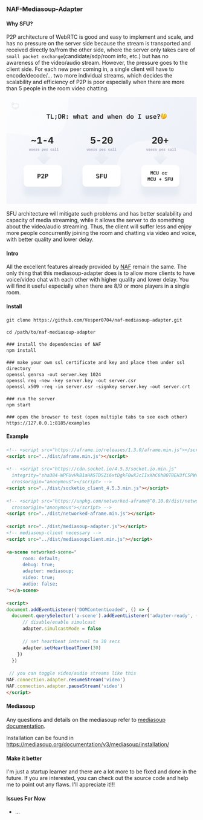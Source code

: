 ### NAF-Mediasoup-Adapter

#### Why SFU?

P2P architecture of WebRTC is good and easy to implement and scale, and has no pressure on the server side because the stream is transported and received directly to/from the other side, where the server only takes care of `small packet exchange`(candidate/sdp/room info, etc.) but has no awareness of the video/audio stream. However, the pressure goes to the client side. For each new peer coming in, a single client will have to encode/decode/... two more individual streams, which decides the scalability and efficiency of P2P is poor especially when there are more than 5 people in the room video chatting.

<img src="./img/options.png" alt="how to choose the architecture" style="zoom:50%;" />

SFU architecture will mitigate such problems and has better scalability and capacity of media streaming, while it allows the server to do something about the video/audio streaming. Thus, the client will suffer less and enjoy more people concurrently joining the room and chatting via video and voice, with better quality and lower delay.

#### Intro

All the excellent features already provided by [NAF](https://github.com/networked-aframe/networked-aframe) remain the same. The only thing that this mediasoup-adapter does is to allow more clients to have voice/video chat with each other with higher quality and lower delay. You will find it useful especially when there are 8/9 or more players in a single room.

#### Install

```shell
git clone https://github.com/Vesper0704/naf-mediasoup-adapter.git

cd /path/to/naf-mediasoup-adapter

### install the dependencies of NAF
npm install

### make your own ssl certificate and key and place them under ssl directory
openssl genrsa -out server.key 1024
openssl req -new -key server.key -out server.csr
openssl x509 -req -in server.csr -signkey server.key -out server.crt

### run the server
npm start

### open the browser to test (open multiple tabs to see each other)
https://127.0.0.1:8185/examples
```

#### Example

```html
<!-- <script src="https://aframe.io/releases/1.3.0/aframe.min.js"></script> -->
<script src="../dist/aframe.min.js"></script>

<!-- <script src="https://cdn.socket.io/4.5.3/socket.io.min.js"
  integrity="sha384-WPFUvHkB1aHA5TDSZi6xtDgkF0wXJcIIxXhC6h8OT8EH3fC5PWro5pWJ1THjcfEi"
  crossorigin="anonymous"></script> -->
<script src="../dist/socketio_client_4.5.3.min.js"></script>

<!-- <script src="https://unpkg.com/networked-aframe@^0.10.0/dist/networked-aframe.min.js"
  crossorigin="anonymous"></script> -->
<script src="../dist/networked-aframe.min.js"></script>

<script src="../dist/mediasoup-adapter.js"></script>
<!-- mediasoup-client necessary -->
<script src="../dist/mediasoupclient.min.js"></script>

<a-scene networked-scene="
      room: default;
      debug: true;
      adapter: mediasoup;
      video: true;
      audio: false;
"></a-scene>

<script>
document.addEventListener('DOMContentLoaded', () => {
  document.querySelector('a-scene').addEventListener('adapter-ready', ({ detail: adapter }) => {
      // disable/enable simulcast
      adapter.simulcastMode = false

      // set heartbeat interval to 30 secs
      adapter.setHeartbeatTimer(30)
    })
  })
  
 // you can toggle video/audio streams like this
NAF.connection.adapter.resumeStream('video')
NAF.connection.adapter.pauseStream('video')
</script>
```

#### Mediasoup

Any questions and details on the mediasoup refer to [mediasoup documentation](https://mediasoup.org/documentation/v3/).

Installation can be found in https://mediasoup.org/documentation/v3/mediasoup/installation/

#### Make it better

I'm just a startup learner and there are a lot more to be fixed and done in the future. If you are interested, you can check out the source code and help me to point out any flaws. I'll appreciate it!!!

#### Issues For Now

- ...